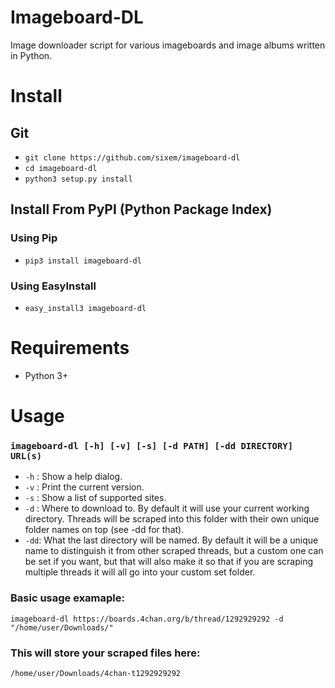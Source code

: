 # Imageboard-DL
Image downloader script for various imageboards and image albums written in Python. 

# Install
## Git
+ `git clone https://github.com/sixem/imageboard-dl`
+ `cd imageboard-dl`
+ `python3 setup.py install`

## Install From PyPI (Python Package Index)
### Using Pip
+ `pip3 install imageboard-dl`
### Using EasyInstall
+ `easy_install3 imageboard-dl`

# Requirements
+ Python 3+

# Usage

### `imageboard-dl [-h] [-v] [-s] [-d PATH] [-dd DIRECTORY] URL(s)`

+ `-h` : Show a help dialog.
+ `-v` : Print the current version.
+ `-s` : Show a list of supported sites.
+ `-d` : Where to download to. By default it will use your current working directory. Threads will be scraped into this folder with their own unique folder names on top (see -dd for that).
+ `-dd`: What the last directory will be named. By default it will be a unique name to distinguish it from other scraped threads, but a custom one can be set if you want, but that will also make it so that if you are scraping multiple threads it will all go into your custom set folder.

### Basic usage examaple:

`imageboard-dl https://boards.4chan.org/b/thread/1292929292 -d "/home/user/Downloads/"`

### This will store your scraped files here:

`/home/user/Downloads/4chan-t1292929292`

